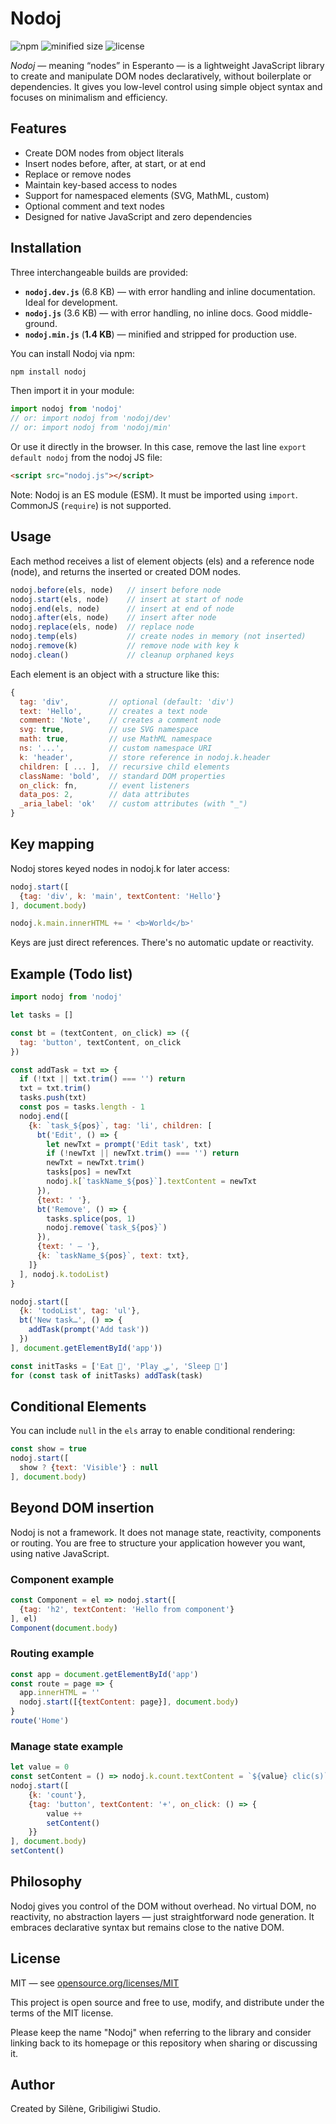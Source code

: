 # Nodoj

![npm](https://img.shields.io/npm/v/nodoj)
![minified size](https://img.shields.io/bundlephobia/min/nodoj)
![license](https://img.shields.io/github/license/Gribiligiwi/nodoj)


*Nodoj* — meaning “nodes” in Esperanto — is a lightweight JavaScript library to create and manipulate DOM nodes declaratively, without boilerplate or dependencies. It gives you low-level control using simple object syntax and focuses on minimalism and efficiency.

## Features

- Create DOM nodes from object literals
- Insert nodes before, after, at start, or at end
- Replace or remove nodes
- Maintain key-based access to nodes
- Support for namespaced elements (SVG, MathML, custom)
- Optional comment and text nodes
- Designed for native JavaScript and zero dependencies

## Installation

Three interchangeable builds are provided:

- **`nodoj.dev.js`** (6.8 KB) — with error handling and inline documentation. Ideal for development.
- **`nodoj.js`** (3.6 KB) — with error handling, no inline docs. Good middle-ground.
- **`nodoj.min.js`** (**1.4 KB**) — minified and stripped for production use.

You can install Nodoj via npm:

```bash
npm install nodoj
```

Then import it in your module:

```javascript
import nodoj from 'nodoj'
// or: import nodoj from 'nodoj/dev'
// or: import nodoj from 'nodoj/min'
```

Or use it directly in the browser. In this case, remove the last line `export default nodoj` from the nodoj JS file:
```html
<script src="nodoj.js"></script>
```

Note: Nodoj is an ES module (ESM). It must be imported using `import`. CommonJS (`require`) is not supported.

## Usage

Each method receives a list of element objects (els) and a reference node (node), and returns the inserted or created DOM nodes.

```javascript
nodoj.before(els, node)   // insert before node
nodoj.start(els, node)    // insert at start of node
nodoj.end(els, node)      // insert at end of node
nodoj.after(els, node)    // insert after node
nodoj.replace(els, node)  // replace node
nodoj.temp(els)           // create nodes in memory (not inserted)
nodoj.remove(k)           // remove node with key k
nodoj.clean()             // cleanup orphaned keys
```

Each element is an object with a structure like this:

```javascript
{
  tag: 'div',         // optional (default: 'div')
  text: 'Hello',      // creates a text node
  comment: 'Note',    // creates a comment node
  svg: true,          // use SVG namespace
  math: true,         // use MathML namespace
  ns: '...',          // custom namespace URI
  k: 'header',        // store reference in nodoj.k.header
  children: [ ... ],  // recursive child elements
  className: 'bold',  // standard DOM properties
  on_click: fn,       // event listeners
  data_pos: 2,        // data attributes
  _aria_label: 'ok'   // custom attributes (with "_")
}
```

## Key mapping

Nodoj stores keyed nodes in nodoj.k for later access:

```javascript
nodoj.start([
  {tag: 'div', k: 'main', textContent: 'Hello'}
], document.body)

nodoj.k.main.innerHTML += ' <b>World</b>'
```

Keys are just direct references. There's no automatic update or reactivity.

## Example (Todo list)

```javascript
import nodoj from 'nodoj'

let tasks = []

const bt = (textContent, on_click) => ({
  tag: 'button', textContent, on_click
})

const addTask = txt => {
  if (!txt || txt.trim() === '') return
  txt = txt.trim()
  tasks.push(txt)
  const pos = tasks.length - 1
  nodoj.end([
    {k: `task_${pos}`, tag: 'li', children: [
      bt('Edit', () => {
        let newTxt = prompt('Edit task', txt)
        if (!newTxt || newTxt.trim() === '') return
        newTxt = newTxt.trim()
        tasks[pos] = newTxt
        nodoj.k[`taskName_${pos}`].textContent = newTxt
      }),
      {text: ' '},
      bt('Remove', () => {
        tasks.splice(pos, 1)
        nodoj.remove(`task_${pos}`)
      }),
      {text: ' — '},
      {k: `taskName_${pos}`, text: txt},
    ]}
  ], nodoj.k.todoList)
}

nodoj.start([
  {k: 'todoList', tag: 'ul'},
  bt('New task…', () => {
    addTask(prompt('Add task'))
  })
], document.getElementById('app'))

const initTasks = ['Eat 🍭', 'Play 🛷', 'Sleep 🧸']
for (const task of initTasks) addTask(task)
```

## Conditional Elements

You can include `null` in the `els` array to enable conditional rendering:

```javascript
const show = true
nodoj.start([
  show ? {text: 'Visible'} : null
], document.body)
```

## Beyond DOM insertion

Nodoj is not a framework. It does not manage state, reactivity, components or routing. You are free to structure your application however you want, using native JavaScript.

### Component example

```javascript
const Component = el => nodoj.start([
  {tag: 'h2', textContent: 'Hello from component'}
], el)
Component(document.body)
```

### Routing example

```javascript
const app = document.getElementById('app')
const route = page => {
  app.innerHTML = ''
  nodoj.start([{textContent: page}], document.body)
}
route('Home')
```

### Manage state example

```javascript
let value = 0
const setContent = () => nodoj.k.count.textContent = `${value} clic(s)`
nodoj.start([
    {k: 'count'},
    {tag: 'button', textContent: '+', on_click: () => {
        value ++
        setContent()
    }}
], document.body)
setContent()
```

## Philosophy

Nodoj gives you control of the DOM without overhead. No virtual DOM, no reactivity, no abstraction layers — just straightforward node generation. It embraces declarative syntax but remains close to the native DOM.

## License

MIT — see [opensource.org/licenses/MIT](https://opensource.org/licenses/MIT)

This project is open source and free to use, modify, and distribute under the terms of the MIT license.

Please keep the name "Nodoj" when referring to the library and consider linking back to its homepage or this repository when sharing or discussing it.

## Author

Created by Silène, Gribiligiwi Studio.
